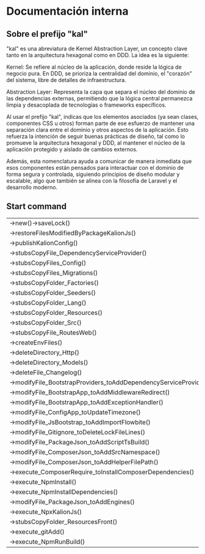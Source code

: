 # Documentación interna

## Sobre el prefijo "kal"

"kal" es una abreviatura de Kernel Abstraction Layer, un concepto clave tanto en la arquitectura hexagonal como en DDD. La idea es la siguiente:

Kernel: Se refiere al núcleo de la aplicación, donde reside la lógica de negocio pura. En DDD, se prioriza la centralidad del dominio, el "corazón" del sistema, libre de detalles de infraestructura.

Abstraction Layer: Representa la capa que separa el núcleo del dominio de las dependencias externas, permitiendo que la lógica central permanezca limpia y desacoplada de tecnologías o frameworks específicos.

Al usar el prefijo "kal", indicas que los elementos asociados (ya sean clases, componentes CSS u otros) forman parte de ese esfuerzo de mantener una separación clara entre el dominio y otros aspectos de la aplicación. Esto refuerza la intención de seguir buenas prácticas de diseño, tal como lo promueve la arquitectura hexagonal y DDD, al mantener el núcleo de la aplicación protegido y aislado de cambios externos.

Además, esta nomenclatura ayuda a comunicar de manera inmediata que esos componentes están pensados para interactuar con el dominio de forma segura y controlada, siguiendo principios de diseño modular y escalable, algo que también se alinea con la filosofía de Laravel y el desarrollo moderno.

## Start command

|                                                                  |        |             |
|------------------------------------------------------------------|--------|-------------|
| ->new()->saveLock()                                              |        | developMode |
| ->restoreFilesModifiedByPackageKalionJs()                        |        |             |
| ->publishKalionConfig()                                          |        | developMode |
| ->stubsCopyFile_DependencyServiceProvider()                      |        |             |
| ->stubsCopyFiles_Config()                                        |        |             |
| ->stubsCopyFiles_Migrations()                                    |        |             |
| ->stubsCopyFolder_Factories()                                    |        |             |
| ->stubsCopyFolder_Seeders()                                      |        |             |
| ->stubsCopyFolder_Lang()                                         |        |             |
| ->stubsCopyFolder_Resources()                                    |        |             |
| ->stubsCopyFolder_Src()                                          |        |             |
| ->stubsCopyFile_RoutesWeb()                                      |        |             |
| ->createEnvFiles()                                               |        | developMode |
| ->deleteDirectory_Http()                                         |        |             |
| ->deleteDirectory_Models()                                       |        |             |
| ->deleteFile_Changelog()                                         |        |             |
| ->modifyFile_BootstrapProviders_toAddDependencyServiceProvider() |        |             |
| ->modifyFile_BootstrapApp_toAddMiddlewareRedirect()              |        |             |
| ->modifyFile_BootstrapApp_toAddExceptionHandler()                |        |             |
| ->modifyFile_ConfigApp_toUpdateTimezone()                        |        |             |
| ->modifyFile_JsBootstrap_toAddImportFlowbite()                   |        |             |
| ->modifyFile_Gitignore_toDeleteLockFileLines()                   |        | developMode |
| ->modifyFile_PackageJson_toAddScriptTsBuild()                    | simple |             |
| ->modifyFile_ComposerJson_toAddSrcNamespace()                    |        |             |
| ->modifyFile_ComposerJson_toAddHelperFilePath()                  |        |             |
| ->execute_ComposerRequire_toInstallComposerDependencies()        |        | developMode |
| ->execute_NpmInstall()                                           |        | developMode |
| ->execute_NpmInstallDependencies()                               | simple | developMode |
| ->modifyFile_PackageJson_toAddEngines()                          | simple |             |
| ->execute_NpxKalionJs()                                          | simple |             |
| ->stubsCopyFolder_ResourcesFront()                               | simple |             |
| ->execute_gitAdd()                                               |        |             |
| ->execute_NpmRunBuild()                                          |        | developMode |
